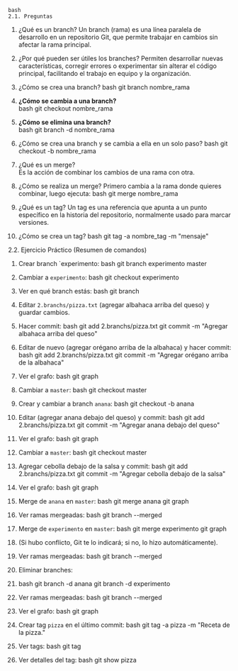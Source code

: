 
 ```
bash
2.1. Preguntas
```

1. ¿Qué es un branch?
   Un branch (rama) es una línea paralela de desarrollo en un repositorio Git, que permite trabajar en cambios sin afectar la rama principal.

2. ¿Por qué pueden ser útiles los branches?
   Permiten desarrollar nuevas características, corregir errores o experimentar sin alterar el código principal, facilitando el trabajo en equipo y la organización.

3. ¿Cómo se crea una branch?
   bash
   git branch nombre_rama
   

4. **¿Cómo se cambia a una branch?**  
   bash
   git checkout nombre_rama
   

5. **¿Cómo se elimina una branch?**  
   bash
   git branch -d nombre_rama
   

6. ¿Cómo se crea una branch y se cambia a ella en un solo paso?
   bash
   git checkout -b nombre_rama
   

7. ¿Qué es un merge?  
   Es la acción de combinar los cambios de una rama con otra.

8. ¿Cómo se realiza un merge? 
   Primero cambia a la rama donde quieres combinar, luego ejecuta:
   bash
   git merge nombre_rama
   

9. ¿Qué es un tag?
   Un tag es una referencia que apunta a un punto específico en la historia del repositorio, normalmente usado para marcar versiones.

10. ¿Cómo se crea un tag? 
    bash
    git tag -a nombre_tag -m "mensaje"

2.2. Ejercicio Práctico (Resumen de comandos)

1. Crear branch `experimento:
bash
   git branch experimento master

2. Cambiar a `experimento`:
 bash
   git checkout experimento
  
3. Ver en qué branch estás:
   bash
   git branch
 
4. Editar `2.branchs/pizza.txt` (agregar albahaca arriba del queso) y guardar cambios.
5. Hacer commit:
bash
   git add 2.branchs/pizza.txt
   git commit -m "Agregar albahaca arriba del queso"
  
6. Editar de nuevo (agregar orégano arriba de la albahaca) y hacer commit:
bash
   git add 2.branchs/pizza.txt
   git commit -m "Agregar orégano arriba de la albahaca"
  
7. Ver el grafo:
bash
   git graph

8. Cambiar a `master`:
   bash
   git checkout master
   
9. Crear y cambiar a branch `anana`:
   bash
   git checkout -b anana
   
10. Editar (agregar anana debajo del queso) y commit:
    bash
    git add 2.branchs/pizza.txt
    git commit -m "Agregar anana debajo del queso"
    
11. Ver el grafo:
    bash
    git graph
    
12. Cambiar a `master`:
    bash
    git checkout master
    
13. Agregar cebolla debajo de la salsa y commit:
    bash
    git add 2.branchs/pizza.txt
    git commit -m "Agregar cebolla debajo de la salsa"
    
14. Ver el grafo:
    bash
    git graph

15. Merge de `anana` en `master`:
    bash
    git merge anana
    git graph
   
16. Ver ramas mergeadas:
    bash
    git branch --merged
   
17. Merge de `experimento` en `master`:
bash
    git merge experimento
    git graph

18. (Si hubo conflicto, Git te lo indicará; si no, lo hizo automáticamente).

19. Ver ramas mergeadas:
bash
    git branch --merged
 
20. Eliminar branches:
21. bash
    git branch -d anana
    git branch -d experimento

22. Ver ramas mergeadas:
bash
    git branch --merged
   
23. Ver el grafo:
bash
    git graph
    
24. Crear tag `pizza` en el último commit:
    bash
    git tag -a pizza -m "Receta de la pizza."
   
25. Ver tags:
    bash
    git tag
   
26. Ver detalles del tag:
bash
    git show pizza


